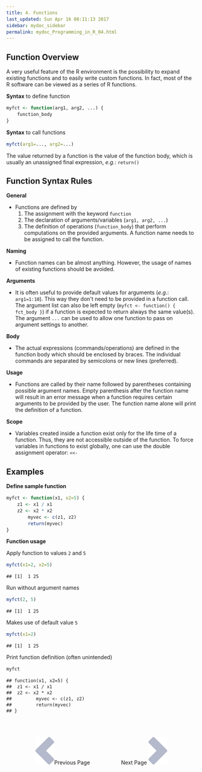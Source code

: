 ```yaml
---
title: 4. Functions
last_updated: Sun Apr 16 08:11:13 2017
sidebar: mydoc_sidebar
permalink: mydoc_Programming_in_R_04.html
---
```


## Function Overview

A very useful feature of the R environment is the possibility to expand existing functions and to easily write custom functions. In fact, most of the R software can be viewed as a series of R functions.

__Syntax__ to define function

```r
myfct <- function(arg1, arg2, ...) { 
	function_body 
}
```
__Syntax__ to call functions

```r
myfct(arg1=..., arg2=...)
```
The value returned by a function is the value of the function body, which is usually an unassigned final expression, _e.g._: `return()`

## Function Syntax Rules
	
__General__

* Functions are defined by 
    1. The assignment with the keyword `function`
    2. The declaration of arguments/variables (`arg1, arg2, ...`) 
    3. The definition of operations (`function_body`) that perform computations on the provided arguments. A function name needs to be assigned to call the function.

__Naming__ 

* Function names can be almost anything. However, the usage of names of existing functions should be avoided.
	
__Arguments__ 

* It is often useful to provide default values for arguments (_e.g._: `arg1=1:10`). This way they don't need to be provided in a function call. The argument list can also be left empty (`myfct <- function() { fct_body }`) if a function is expected to return always the same value(s). The argument `...` can be used to allow one function to pass on argument settings to another.

__Body__

* The actual expressions (commands/operations) are defined in the function body which should be enclosed by braces. The individual commands are separated by semicolons or new lines (preferred).

__Usage__ 

* Functions are called by their name followed by parentheses containing possible argument names. Empty parenthesis after the function name will result in an error message when a function requires certain arguments to be provided by the user. The function name alone will print the definition of a function.

__Scope__

* Variables created inside a function exist only for the life time of a function. Thus, they are not accessible outside of the function. To force variables in functions to exist globally, one can use the double assignment operator: `<<-` 

## Examples

__Define sample function__


```r
myfct <- function(x1, x2=5) { 
	z1 <- x1 / x1
	z2 <- x2 * x2
        myvec <- c(z1, z2) 
        return(myvec)
} 
```

__Function usage__


Apply function to values `2` and `5`

```r
myfct(x1=2, x2=5) 
```

```
## [1]  1 25
```

Run without argument names

```r
myfct(2, 5) 
```

```
## [1]  1 25
```

Makes use of default value `5`

```r
myfct(x1=2) 
```

```
## [1]  1 25
```
Print function definition (often unintended) 

```r
myfct 
```

```
## function(x1, x2=5) { 
## 	z1 <- x1 / x1
## 	z2 <- x2 * x2
##         myvec <- c(z1, z2) 
##         return(myvec)
## }
```

<br><br><center><a href="mydoc_Programming_in_R_03.html"><img src="images/left_arrow.png" alt="Previous page."></a>Previous Page &nbsp; &nbsp; &nbsp; &nbsp; &nbsp; &nbsp; &nbsp; &nbsp; &nbsp; &nbsp; Next Page
<a href="mydoc_Programming_in_R_05.html"><img src="images/right_arrow.png" alt="Next page."></a></center>
